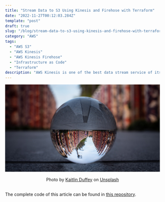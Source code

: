 ```yaml
---
title: "Stream Data to S3 Using Kinesis and Firehose with Terraform"
date: "2022-11-27T00:12:03.284Z"
template: "post"
draft: true
slug: "/blog/stream-data-to-s3-using-kinesis-and-firehose-with-terraform/"
category: "AWS"
tags:
  - "AWS S3"
  - "AWS Kinesis"
  - "AWS Kinesis Firehose"
  - "Infrastructure as Code"
  - "Terraform"
description: "AWS Kinesis is one of the best data stream service of its kind. In this article we will use it to stream data to S3."
---
```


![Stream Data to S3 Using Kinesis and Firehose with Terraform](/media/unsplash/process-aws-dynamodb-streams-by-aws-lambda.jpg "Stream Data to S3 Using Kinesis and Firehose with Terraform")
<center><span>Photo by <a href="https://unsplash.com/@kaitduffey17?utm_source=unsplash&amp;utm_medium=referral&amp;utm_content=creditCopyText">Kaitlin Duffey</a> on <a href="https://unsplash.com/?utm_source=unsplash&amp;utm_medium=referral&amp;utm_content=creditCopyText">Unsplash</a></span>
</center>
<br>



The complete code of this article can be found in [this repository](https://github.com/nahidsaikat/blog-post-code/tree/master/process-aws-dynamodb-streams-by-aws-lambda-with-terraform "GitHub").
